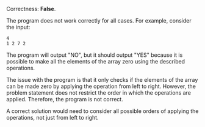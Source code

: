 Correctness: **False**.

The program does not work correctly for all cases. For example, consider the input:

    4
    1 2 7 2

The program will output "NO", but it should output "YES" because it is possible to make all the elements of the array zero using the described operations.

The issue with the program is that it only checks if the elements of the array can be made zero by applying the operation from left to right. However, the problem statement does not restrict the order in which the operations are applied. Therefore, the program is not correct.

A correct solution would need to consider all possible orders of applying the operations, not just from left to right.